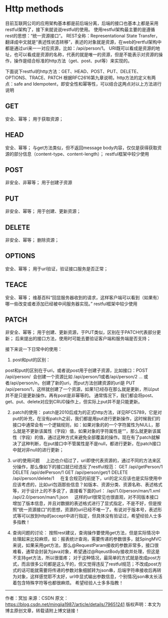 # Http methods
目前互联网公司的应用架构基本都是前后端分离，后端的接口也基本上都是采用restful架构了，接下来就说说restful的使用。
使用restful架构最主要的是遵循rest的思想：“统一资源接口“。
REST全称：Representational State Transfer，翻译成中文就是“表述性状态转移”，表述的对象就是资源，在web的rertful架构中都是通过uri来一一对应资源，比如：/api/person/1。
URI既可以看成是资源的地址，也可以看成是资源的名称，代表的就是唯一的资源，但是不能表示对资源的操作，操作是结合标准的http方法（get、post、put等）来实现的。

下面说下restful的http方法：GET、HEAD、POST、PUT、DELETE、OPTIONS、TRACE、PATCH
根据RFC2616第九章说明，http方法的定义有两点：safe and Idempotent，即安全性和幂等性，可以结合这两点对以上方法进行说明

## GET
安全、幂等；
用于获取资源；

## HEAD
安全、幂等；
与get方法类似，但不返回message body内容，仅仅是获得获取资源的部分信息（content-type、content-length）；
restful框架中较少使用

## POST
非安全、非幂等；
用于创建子资源

## PUT
非安全、幂等；
用于创建、更新资源；

## DELETE
非安全、幂等；
删除资源；

## OPTIONS
安全、幂等；
用于url验证，验证接口服务是否正常；

## TEACE
安全、幂等；
维基百科“回显服务器收到的请求，这样客户端可以看到（如果有）哪一些改变或者添加已经被中间服务器实现。”
restful框架中较少使用

## PATCH
非安全、幂等；
用于创建、更新资源，于PUT类似，区别在于PATCH代表部分更新；
后来提出的接口方法，使用时可能去要验证客户端和服务端是否支持；

接下来说一下日常中的使用：
1.  post和put的区别：

post和put的区别在于uri，或者说post用于创建子资源，比如接口：POST /api/person/  会创建一个资源比如 /api/person/1或者/api/person/2 ... 或者/api/person/n，创建了新的uri，而put方法创建资源的uri是 PUT /api/person/1，这样就创建了一个资源，如果1已经存在那么就是更新，所以put并不是只是更新操作。再有post是非幂等的。
通常情况下，我们都会将post、get、put、delete对应到CRUD操作上，但实际上put并不是只能更新。

2. patch的使用：
patch是2010后成为的正式http方法，详见RFC5789，它是对put的补充，在没有patch之前，我们都是用put进行更新操作，这时候我们的接口中通常会有一个逻辑规则，如：如果对象的的一个字符属性为NULL，那么就是不更新该属性（字段）值，如果对象的字符属性是“”，那么就更新该属性（字段）的值，通过这种方式来避免全部覆盖的操作。现在有了patch就解决了这种判断，在put接口中不管属性是不是null，都进行更新，在patch接口中就对非null的进行更新；

3. uri的使用问题
    上边也介绍过了，uri即使代表资源的，通过不同的方法来区分操作，那么像如下的接口就已经违反了restful规范：
GET /api/getPerson/1
DELETE /api/delPerson/1
GET /api/person/get/1
DELETE /api/person/delete/1
    在复合规范的前提下，uri的定义应该也是实际使用中应该考虑的，比如uri包涵那些信息？如版本、资源分类、资源名称、表述格式等，对于设计上的不多说了，直接看下面的url：
/api/1.0/person/man/1.xml
/api/2.0/person/man/1.json
    这样的url很常见也很直观，对不同版本接口增加了版本信息，并且对数据的表述格式进行了显式指定，不是不好，但是按照“统一资源接口”的思想，资源的uri已经不唯一了。有说对于版本号，表述形式等可以放到http的accept中进行指定，但具体没有验证过，希望经验人士多多指教！

4. 查询问题的讨论：
按照rest建议，查询操作要使用get方法，但是实际情况中处理起来比较麻烦，如：报表统计查询，需要传递的参数很多，就SpingMVC来说，如果采用get方法，那么@RequestParam接收的参数非常多，接口很难看，通常会封装为java对象，希望通过@RqeustBody接收并处理，但这是不支持get方法，所以很蛋疼；
对于这种情况，最简单的方式就是改成post方式，而且很多公司都是这么干的，但又觉得违反了restful规范；不改成post方式的话可能就需要将传递的参数对象细腻转为json串，后端字符串接收后再转为对象，这样感觉耶不太好，url中显式输出参数信息，个别情况json串太长活着包含特殊字符等也都很麻烦。
希望经验人士多多指教！
--------------------- 
作者：冥加 
来源：CSDN 
原文：https://blog.csdn.net/mingjia1987/article/details/79651241 
版权声明：本文为博主原创文章，转载请附上博文链接！
